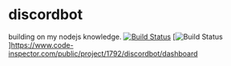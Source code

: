 # discordbot
building on my nodejs knowledge. 
[![Build Status](https://travis-ci.com/Leigham/discordbot.svg?branch=master)](https://travis-ci.com/Leigham/discordbot)
[![Build Status](https://www.code-inspector.com/project/1792/status/svg)
]https://www.code-inspector.com/public/project/1792/discordbot/dashboard

